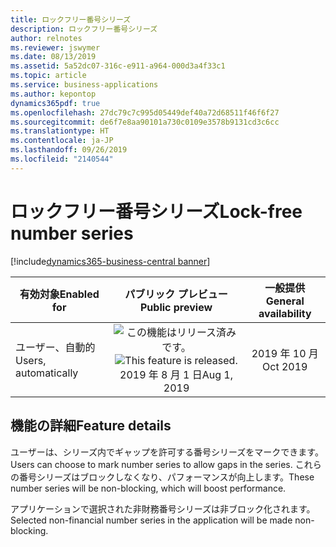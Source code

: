 ```yaml
---
title: ロックフリー番号シリーズ
description: ロックフリー番号シリーズ
author: relnotes
ms.reviewer: jswymer
ms.date: 08/13/2019
ms.assetid: 5a52dc07-316c-e911-a964-000d3a4f33c1
ms.topic: article
ms.service: business-applications
ms.author: kepontop
dynamics365pdf: true
ms.openlocfilehash: 27dc79c7c995d05449def40a72d68511f46f6f27
ms.sourcegitcommit: de6f7e8aa90101a730c0109e3578b9131cd3c6cc
ms.translationtype: HT
ms.contentlocale: ja-JP
ms.lasthandoff: 09/26/2019
ms.locfileid: "2140544"
---
```

# <a name="lock-free-number-series"></a><span data-ttu-id="72d04-103">ロックフリー番号シリーズ</span><span class="sxs-lookup"><span data-stu-id="72d04-103">Lock-free number series</span></span>
[!include[dynamics365-business-central banner](../includes/dynamics365-business-central.md)]

| <span data-ttu-id="72d04-104">有効対象</span><span class="sxs-lookup"><span data-stu-id="72d04-104">Enabled for</span></span>    |  <span data-ttu-id="72d04-105">パブリック プレビュー</span><span class="sxs-lookup"><span data-stu-id="72d04-105">Public preview</span></span> | <span data-ttu-id="72d04-106">一般提供</span><span class="sxs-lookup"><span data-stu-id="72d04-106">General availability</span></span> | 
| ---------- | :----------: |:----------: |
|<span data-ttu-id="72d04-107">ユーザー、自動的</span><span class="sxs-lookup"><span data-stu-id="72d04-107">Users, automatically</span></span>|<span data-ttu-id="72d04-108">![この機能はリリース済みです。](/dynamics365-release-plan/media/green-checkmark.png "この機能はリリース済みです。")</span><span class="sxs-lookup"><span data-stu-id="72d04-108">![This feature is released.](/dynamics365-release-plan/media/green-checkmark.png "This feature is released.")</span></span> <span data-ttu-id="72d04-109">2019 年 8 月 1 日</span><span class="sxs-lookup"><span data-stu-id="72d04-109">Aug 1, 2019</span></span>| <span data-ttu-id="72d04-110">2019 年 10 月</span><span class="sxs-lookup"><span data-stu-id="72d04-110">Oct 2019</span></span>|






## <a name="feature-details"></a><span data-ttu-id="72d04-111">機能の詳細</span><span class="sxs-lookup"><span data-stu-id="72d04-111">Feature details</span></span>
<!--feature detail start -->
<span data-ttu-id="72d04-112">ユーザーは、シリーズ内でギャップを許可する番号シリーズをマークできます。</span><span class="sxs-lookup"><span data-stu-id="72d04-112">Users can choose to mark number series to allow gaps in the series.</span></span> <span data-ttu-id="72d04-113">これらの番号シリーズはブロックしなくなり、パフォーマンスが向上します。</span><span class="sxs-lookup"><span data-stu-id="72d04-113">These number series will be non-blocking, which will boost performance.</span></span> 

<span data-ttu-id="72d04-114">アプリケーションで選択された非財務番号シリーズは非ブロック化されます。</span><span class="sxs-lookup"><span data-stu-id="72d04-114">Selected non-financial number series in the application will be made non-blocking.</span></span>
<!--feature detail end -->












